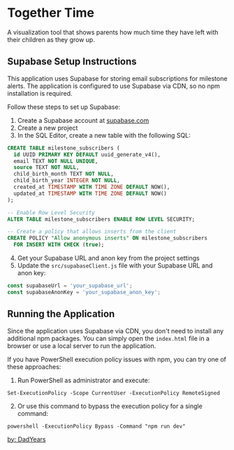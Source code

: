 # Together Time

A visualization tool that shows parents how much time they have left with their children as they grow up.

## Supabase Setup Instructions

This application uses Supabase for storing email subscriptions for milestone alerts. The application is configured to use Supabase via CDN, so no npm installation is required.

Follow these steps to set up Supabase:

1. Create a Supabase account at [supabase.com](https://supabase.com)
2. Create a new project
3. In the SQL Editor, create a new table with the following SQL:

```sql
CREATE TABLE milestone_subscribers (
  id UUID PRIMARY KEY DEFAULT uuid_generate_v4(),
  email TEXT NOT NULL UNIQUE,
  source TEXT NOT NULL,
  child_birth_month TEXT NOT NULL,
  child_birth_year INTEGER NOT NULL,
  created_at TIMESTAMP WITH TIME ZONE DEFAULT NOW(),
  updated_at TIMESTAMP WITH TIME ZONE DEFAULT NOW()
);

-- Enable Row Level Security
ALTER TABLE milestone_subscribers ENABLE ROW LEVEL SECURITY;

-- Create a policy that allows inserts from the client
CREATE POLICY "Allow anonymous inserts" ON milestone_subscribers
  FOR INSERT WITH CHECK (true);
```

4. Get your Supabase URL and anon key from the project settings
5. Update the `src/supabaseClient.js` file with your Supabase URL and anon key:

```javascript
const supabaseUrl = 'your_supabase_url';
const supabaseAnonKey = 'your_supabase_anon_key';
```

## Running the Application

Since the application uses Supabase via CDN, you don't need to install any additional npm packages. You can simply open the `index.html` file in a browser or use a local server to run the application.

If you have PowerShell execution policy issues with npm, you can try one of these approaches:

1. Run PowerShell as administrator and execute:
```
Set-ExecutionPolicy -Scope CurrentUser -ExecutionPolicy RemoteSigned
```

2. Or use this command to bypass the execution policy for a single command:
```
powershell -ExecutionPolicy Bypass -Command "npm run dev"
```

[by: DadYears](https://dadyears.art/)